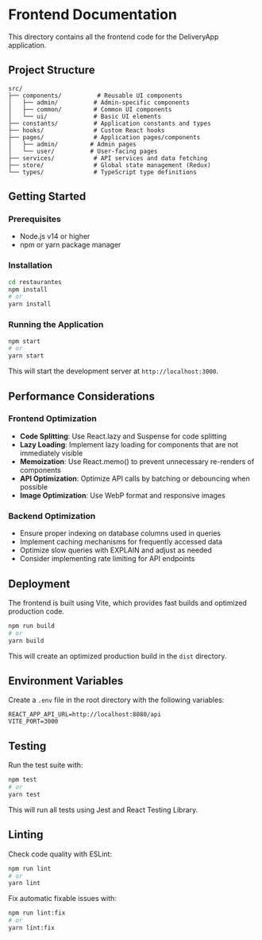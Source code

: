 # Frontend Documentation

This directory contains all the frontend code for the DeliveryApp application.

## Project Structure

```
src/
├── components/          # Reusable UI components
│   ├── admin/          # Admin-specific components
│   ├── common/         # Common UI components
│   └── ui/             # Basic UI elements
├── constants/          # Application constants and types
├── hooks/              # Custom React hooks
├── pages/              # Application pages/components
│   ├── admin/         # Admin pages
│   └── user/          # User-facing pages
├── services/           # API services and data fetching
├── store/              # Global state management (Redux)
└── types/              # TypeScript type definitions
```

## Getting Started

### Prerequisites
- Node.js v14 or higher
- npm or yarn package manager

### Installation

```bash
cd restaurantes
npm install
# or
yarn install
```

### Running the Application

```bash
npm start
# or
yarn start
```

This will start the development server at `http://localhost:3000`.

## Performance Considerations

### Frontend Optimization
- **Code Splitting**: Use React.lazy and Suspense for code splitting
- **Lazy Loading**: Implement lazy loading for components that are not immediately visible
- **Memoization**: Use React.memo() to prevent unnecessary re-renders of components
- **API Optimization**: Optimize API calls by batching or debouncing when possible
- **Image Optimization**: Use WebP format and responsive images

### Backend Optimization
- Ensure proper indexing on database columns used in queries
- Implement caching mechanisms for frequently accessed data
- Optimize slow queries with EXPLAIN and adjust as needed
- Consider implementing rate limiting for API endpoints

## Deployment

The frontend is built using Vite, which provides fast builds and optimized production code.

```bash
npm run build
# or
yarn build
```

This will create an optimized production build in the `dist` directory.

## Environment Variables

Create a `.env` file in the root directory with the following variables:

```
REACT_APP_API_URL=http://localhost:8080/api
VITE_PORT=3000
```

## Testing

Run the test suite with:

```bash
npm test
# or
yarn test
```

This will run all tests using Jest and React Testing Library.

## Linting

Check code quality with ESLint:

```bash
npm run lint
# or
yarn lint
```

Fix automatic fixable issues with:

```bash
npm run lint:fix
# or
yarn lint:fix
```